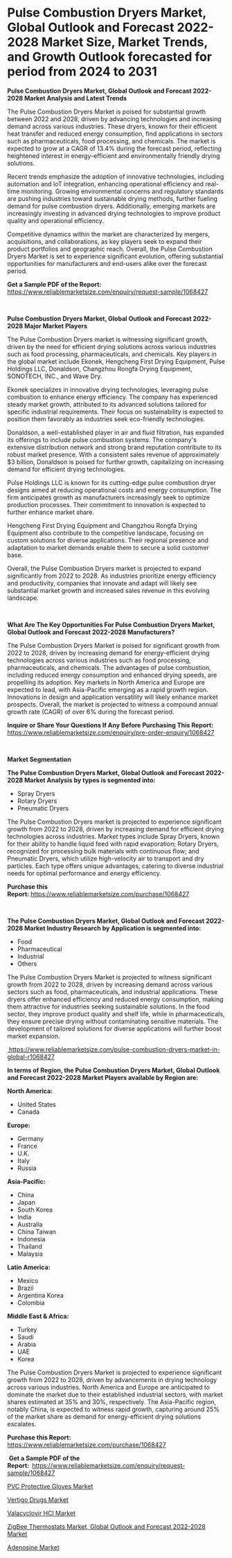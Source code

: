 <p><h1>Pulse Combustion Dryers Market, Global Outlook and Forecast 2022-2028 Market Size, Market Trends, and Growth Outlook forecasted for period from 2024 to 2031</h1></p><p><strong>Pulse Combustion Dryers Market, Global Outlook and Forecast 2022-2028 Market Analysis and Latest Trends</strong></p>
<p><p>The Pulse Combustion Dryers Market is poised for substantial growth between 2022 and 2028, driven by advancing technologies and increasing demand across various industries. These dryers, known for their efficient heat transfer and reduced energy consumption, find applications in sectors such as pharmaceuticals, food processing, and chemicals. The market is expected to grow at a CAGR of 13.4% during the forecast period, reflecting heightened interest in energy-efficient and environmentally friendly drying solutions.</p><p>Recent trends emphasize the adoption of innovative technologies, including automation and IoT integration, enhancing operational efficiency and real-time monitoring. Growing environmental concerns and regulatory standards are pushing industries toward sustainable drying methods, further fueling demand for pulse combustion dryers. Additionally, emerging markets are increasingly investing in advanced drying technologies to improve product quality and operational efficiency.</p><p>Competitive dynamics within the market are characterized by mergers, acquisitions, and collaborations, as key players seek to expand their product portfolios and geographic reach. Overall, the Pulse Combustion Dryers Market is set to experience significant evolution, offering substantial opportunities for manufacturers and end-users alike over the forecast period.</p></p>
<p><strong>Get a Sample PDF of the Report:&nbsp;</strong> <a href="https://www.reliablemarketsize.com/enquiry/request-sample/1068427">https://www.reliablemarketsize.com/enquiry/request-sample/1068427</a></p>
<p>&nbsp;</p>
<p><strong>Pulse Combustion Dryers Market, Global Outlook and Forecast 2022-2028 Major Market Players</strong></p>
<p><p>The Pulse Combustion Dryers market is witnessing significant growth, driven by the need for efficient drying solutions across various industries such as food processing, pharmaceuticals, and chemicals. Key players in the global market include Ekonek, Hengcheng First Drying Equipment, Pulse Holdings LLC, Donaldson, Changzhou Rongfa Drying Equipment, SONOTECH, INC., and Wave Dry.</p><p>Ekonek specializes in innovative drying technologies, leveraging pulse combustion to enhance energy efficiency. The company has experienced steady market growth, attributed to its advanced solutions tailored for specific industrial requirements. Their focus on sustainability is expected to position them favorably as industries seek eco-friendly technologies.</p><p>Donaldson, a well-established player in air and fluid filtration, has expanded its offerings to include pulse combustion systems. The company's extensive distribution network and strong brand reputation contribute to its robust market presence. With a consistent sales revenue of approximately $3 billion, Donaldson is poised for further growth, capitalizing on increasing demand for efficient drying technologies.</p><p>Pulse Holdings LLC is known for its cutting-edge pulse combustion dryer designs aimed at reducing operational costs and energy consumption. The firm anticipates growth as manufacturers increasingly seek to optimize production processes. Their commitment to innovation is expected to further enhance market share.</p><p>Hengcheng First Drying Equipment and Changzhou Rongfa Drying Equipment also contribute to the competitive landscape, focusing on custom solutions for diverse applications. Their regional presence and adaptation to market demands enable them to secure a solid customer base.</p><p>Overall, the Pulse Combustion Dryers market is projected to expand significantly from 2022 to 2028. As industries prioritize energy efficiency and productivity, companies that innovate and adapt will likely see substantial market growth and increased sales revenue in this evolving landscape.</p></p>
<p>&nbsp;</p>
<p><strong>What Are The Key Opportunities For Pulse Combustion Dryers Market, Global Outlook and Forecast 2022-2028 Manufacturers?</strong></p>
<p><p>The Pulse Combustion Dryers Market is poised for significant growth from 2022 to 2028, driven by increasing demand for energy-efficient drying technologies across various industries such as food processing, pharmaceuticals, and chemicals. The advantages of pulse combustion, including reduced energy consumption and enhanced drying speeds, are propelling its adoption. Key markets in North America and Europe are expected to lead, with Asia-Pacific emerging as a rapid growth region. Innovations in design and application versatility will likely enhance market prospects. Overall, the market is projected to witness a compound annual growth rate (CAGR) of over 6% during the forecast period.</p></p>
<p><strong>Inquire or Share Your Questions If Any Before Purchasing This Report:</strong> <a href="https://www.reliablemarketsize.com/enquiry/pre-order-enquiry/1068427">https://www.reliablemarketsize.com/enquiry/pre-order-enquiry/1068427</a></p>
<p>&nbsp;</p>
<p><strong>Market Segmentation</strong></p>
<p><strong>The Pulse Combustion Dryers Market, Global Outlook and Forecast 2022-2028 Market Analysis by types is segmented into:</strong></p>
<p><ul><li>Spray Dryers</li><li>Rotary Dryers</li><li>Pneumatic Dryers</li></ul></p>
<p><p>The Pulse Combustion Dryers market is projected to experience significant growth from 2022 to 2028, driven by increasing demand for efficient drying technologies across industries. Market types include Spray Dryers, known for their ability to handle liquid feed with rapid evaporation; Rotary Dryers, recognized for processing bulk materials with continuous flow; and Pneumatic Dryers, which utilize high-velocity air to transport and dry particles. Each type offers unique advantages, catering to diverse industrial needs for optimal performance and energy efficiency.</p></p>
<p><strong>Purchase this Report:&nbsp;</strong><a href="https://www.reliablemarketsize.com/purchase/1068427">https://www.reliablemarketsize.com/purchase/1068427</a></p>
<p>&nbsp;</p>
<p><strong>The Pulse Combustion Dryers Market, Global Outlook and Forecast 2022-2028 Market Industry Research by Application is segmented into:</strong></p>
<p><ul><li>Food</li><li>Pharmaceutical</li><li>Industrial</li><li>Others</li></ul></p>
<p><p>The Pulse Combustion Dryers Market is projected to witness significant growth from 2022 to 2028, driven by increasing demand across various sectors such as food, pharmaceuticals, and industrial applications. These dryers offer enhanced efficiency and reduced energy consumption, making them attractive for industries seeking sustainable solutions. In the food sector, they improve product quality and shelf life, while in pharmaceuticals, they ensure precise drying without contaminating sensitive materials. The development of tailored solutions for diverse applications will further boost market expansion.</p></p>
<p><a href="https://www.reliablemarketsize.com/pulse-combustion-dryers-market-in-global-r1068427">&nbsp;https://www.reliablemarketsize.com/pulse-combustion-dryers-market-in-global-r1068427</a></p>
<p><strong>In terms of Region, the Pulse Combustion Dryers Market, Global Outlook and Forecast 2022-2028 Market Players available by Region are:</strong></p>
<p>
    <p> <strong> North America: </strong>
        <ul>
            <li>United States</li>
            <li>Canada</li>
        </ul>
        </p> 
    <p> <strong> Europe: </strong>
        <ul>
            <li>Germany</li>
            <li>France</li>
            <li>U.K.</li>
            <li>Italy</li>
            <li>Russia</li>
        </ul>
        </p> 
    <p> <strong> Asia-Pacific: </strong>
        <ul>
            <li>China</li>
            <li>Japan</li>
            <li>South Korea</li>
            <li>India</li>
            <li>Australia</li>
            <li>China Taiwan</li>
            <li>Indonesia</li>
            <li>Thailand</li>
            <li>Malaysia</li>
        </ul>
        </p> 
    <p> <strong> Latin America: </strong>
        <ul>
            <li>Mexico</li>
            <li>Brazil</li>
            <li>Argentina Korea</li>
            <li>Colombia</li>
        </ul>
        </p> 
    <p> <strong> Middle East & Africa: </strong>
        <ul>
            <li>Turkey</li>
            <li>Saudi</li>
            <li>Arabia</li>
            <li>UAE</li>
            <li>Korea</li>
        </ul>
    </p>
    </p>
<p><p>The Pulse Combustion Dryers Market is projected to experience significant growth from 2022 to 2028, driven by advancements in drying technology across various industries. North America and Europe are anticipated to dominate the market due to their established industrial sectors, with market shares estimated at 35% and 30%, respectively. The Asia-Pacific region, notably China, is expected to witness rapid growth, capturing around 25% of the market share as demand for energy-efficient drying solutions escalates.</p></p>
<p><strong>Purchase this Report: </strong><a href="https://www.reliablemarketsize.com/purchase/1068427">https://www.reliablemarketsize.com/purchase/1068427</a></p>
<p>&nbsp;<strong>Get a Sample PDF of the Report:&nbsp;&nbsp;</strong><a href="https://www.reliablemarketsize.com/enquiry/request-sample/1068427">https://www.reliablemarketsize.com/enquiry/request-sample/1068427</a></p>
<p><strong></strong></p>
<p><p><a href="https://medium.com/@eloisadavis33/the-pvc-protective-gloves-industry-analysis-report-offers-a-comprehensive-and-current-examination-53ce13ff5817">PVC Protective Gloves Market</a></p><p><a href="https://www.linkedin.com/pulse/vertigo-drugs-market-size-share-trends-analysis-report-nqz3f?trackingId=cKZMeCZtRXiGRNdNuW9BYA%3D%3D">Vertigo Drugs Market</a></p><p><a href="https://issuu.com/reportprime-2/docs/valacyclovir-hcl-market-size-2030.p_842d1623dd5140">Valacyclovir HCl Market</a></p><p><a href="https://github.com/prosalinda88/Market-Research-Report-List-6/blob/main/zigbee-thermostats-market-global-outlook-and-forecast-2022-2028-market.md">ZigBee Thermostats Market, Global Outlook and Forecast 2022-2028 Market</a></p><p><a href="https://issuu.com/reportprime-2/docs/adenosine-market-size-2030.pptx_a811e0339cdc3b">Adenosine Market</a></p></p>